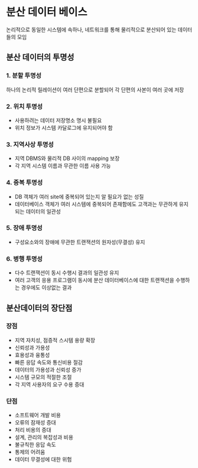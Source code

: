 # 분산 데이터 베이스

논리적으로 동일한 시스템에 속하나, 네트워크를 통해 물리적으로 분산되어 있는 데이터들의 모임

## 분산 데이터의 투명성

### 1. 분할 투명성

하나의 논리적 릴레이션이 여러 단편으로 분할되어 각 단편의 사본이 여러 곳에 저장

### 2. 위치 투명성

- 사용하려는 데이터 저장명소 명시 불필요
- 위치 정보가 시스템 카달로그에 유지되어야 함

### 3. 지역사상 투명성

- 지역 DBMS와 물리적 DB 사이의 mapping 보장
- 각 지역 시스템 이름과 무관한 이름 사용 가능

### 4. 중복 투명성

- DB 객체가 여러 site에 중복되어 있는지 알 필요가 없는 성질
- 데이터베이스 객체가 여러 시스템에 중복되어 존재함에도 고객과는 무관하게 유지되는 데이터의 일관성

### 5. 장애 투명성

- 구성요소와의 장애에 무관한 트랜잭션의 원자성(무결성) 유지

### 6. 병행 투명성

- 다수 트랜잭션이 동시 수행시 결과의 일관성 유지
- 여러 고객의 응용 프로그램이 동시에 분산 데이터베이스에 대한 트랜잭션을 수행하는 경우에도 이상없는 결과

## 분산데이터의 장단점

### 장점

- 지역 자치성, 점증적 스시템 용량 확장
- 신뢰성과 가용성
- 효용성과 융통성
- 빠른 응답 속도와 통신비용 절감
- 데이터의 가용성과 신뢰성 증가
- 시스템 규모의 적절한 조절
- 각 지역 사용자의 요구 수용 증대

### 단점

- 소프트웨어 개발 비용
- 오류의 잠재성 증대
- 처리 비용의 증대
- 설계, 관리의 복잡성과 비용
- 불규칙한 응답 속도
- 통제의 어려움
- 데이터 무결성에 대한 위험
